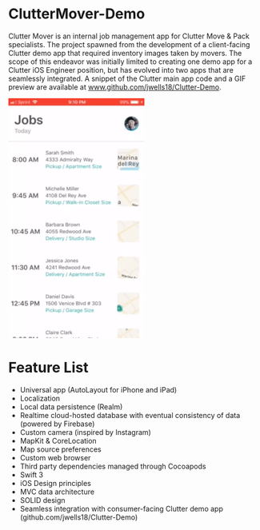 # ClutterMover-Demo
Clutter Mover is an internal job management app for Clutter Move & Pack specialists. The project spawned from the development of a client-facing Clutter demo app that required inventory images taken by movers. The scope of this endeavor was initially limited to creating one demo app for a Clutter iOS Engineer position, but has evolved into two apps that are seamlessly integrated. A snippet of the Clutter main app code and a GIF preview are available at www.github.com/jwells18/Clutter-Demo.

![alt text](https://github.com/jwells18/ClutterMover-Demo/blob/master/ClutterMoverDemoGIF.gif)

# Feature List

- Universal app (AutoLayout for iPhone and iPad)
- Localization
- Local data persistence (Realm)
- Realtime cloud-hosted database with eventual consistency of data (powered by Firebase)
- Custom camera (inspired by Instagram)
- MapKit & CoreLocation
- Map source preferences
- Custom web browser
- Third party dependencies managed through Cocoapods
- Swift 3
- iOS Design principles
- MVC data architecture
- SOLID design
- Seamless integration with consumer-facing Clutter demo app (github.com/jwells18/Clutter-Demo)
